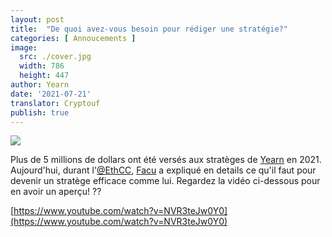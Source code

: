 ```yaml
---
layout: post
title:  "De quoi avez-vous besoin pour rédiger une stratégie?"
categories: [ Annoucements ]
image:
  src: ./cover.jpg
  width: 786
  height: 447
author: Yearn
date: '2021-07-21'
translator: Cryptouf  
publish: true
---
```


![](image1.jpg) <br>

Plus de 5 millions de dollars ont été versés aux stratèges de [Yearn](https://t.me/yearnupdates) en 2021. Aujourd'hui, durant l'[@EthCC](https://twitter.com/EthCC/),  [Facu](https://t.me/fameal) a expliqué en details ce qu'il faut pour devenir un stratège efficace comme lui. Regardez la vidéo ci-dessous pour en avoir un aperçu! ??


[https://www.youtube.com/watch?v=NVR3teJw0Y0](https://www.youtube.com/watch?v=NVR3teJw0Y0)
